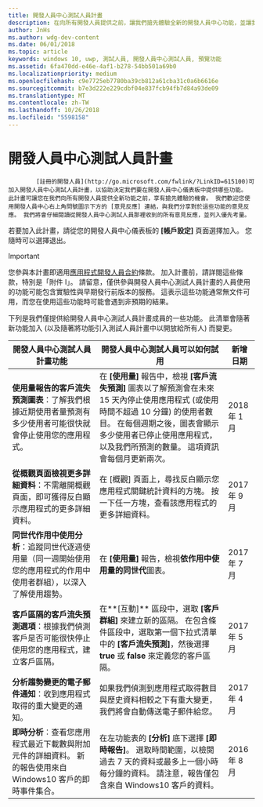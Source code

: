 ```yaml
---
title: 開發人員中心測試人員計畫
description: 在向所有開發人員提供之前，讓我們搶先體驗全新的開發人員中心功能，並讓我們了解您的想法。
author: JnHs
ms.author: wdg-dev-content
ms.date: 06/01/2018
ms.topic: article
keywords: windows 10, uwp, 測試人員, 開發人員中心測試人員, 預覽功能
ms.assetid: 6fa470dd-e46e-4af1-b278-54bb501a69b0
ms.localizationpriority: medium
ms.openlocfilehash: c9e7725eb7780ba39cb812a61cba31c0a6b6616e
ms.sourcegitcommit: b7e3d222e229cdbf04e837fcb94fb7d84a93de09
ms.translationtype: MT
ms.contentlocale: zh-TW
ms.lasthandoff: 10/26/2018
ms.locfileid: "5598158"
---
```

# <a name="dev-center-insider-program"></a>開發人員中心測試人員計畫


            [註冊的開發人員](http://go.microsoft.com/fwlink/?LinkID=615100)可加入開發人員中心測試人員計畫，以協助決定我們要在開發人員中心儀表板中提供哪些功能。 此計畫可讓您在我們向所有開發人員提供全新功能之前，享有搶先體驗的機會。 我們歡迎您使用開發人員中心右上角問號圖示下方的 [意見反應] 連結，與我們分享對於這些功能的意見反應。 我們將會仔細閱讀從開發人員中心測試人員那裡收到的所有意見反應，並列入優先考量。

若要加入此計畫，請從您的開發人員中心儀表板的 **\[帳戶設定\]** 頁面選擇加入。 您隨時可以選擇退出。

> [!IMPORTANT]
> 您參與本計畫即適用[應用程式開發人員合約](https://docs.microsoft.com/legal/windows/agreements/app-developer-agreement)條款。 加入計畫前，請詳閱這些條款，特別是「附件 I」。 請留意，僅供參與開發人員中心測試人員計畫的人員使用的功能可能包含實驗性與早期發行前版本的服務。 這表示這些功能通常無文件可用，而您在使用這些功能時可能會遇到非預期的結果。

下列是我們僅提供給開發人員中心測試人員計畫成員的一些功能。 此清單會隨著新功能加入 (以及隨著將功能引入測試人員計畫中以開放給所有人) 而變更。

| 開發人員中心測試人員計畫功能   | 開發人員中心測試人員可以如何試用 | 新增日期 |
|--------------------------------------|------------------------------------|------------|
|**使用量報告的客戶流失預測圖表**：了解我們根據近期使用者量預測有多少使用者可能很快就會停止使用您的應用程式。 | 在 **\[使用量\]** 報告中，檢視 **\[客戶流失預測\]** 圖表以了解預測會在未來 15 天內停止使用應用程式 (或使用時間不超過 10 分鐘) 的使用者數目。 在每個週期之後，圖表會顯示多少使用者已停止使用應用程式，以及我們所預測的數量。 這項資訊會每個月更新兩次。  | 2018 年 1 月 |
|**從概觀頁面檢視更多詳細資料**：不需離開概觀頁面，即可獲得反白顯示應用程式的更多詳細資料。 | 在 [概觀] 頁面上，尋找反白顯示您應用程式關鍵統計資料的方塊。 按一下任一方塊，查看該應用程式的更多詳細資料。 | 2017 年 9 月 |
|**同世代作用中使用分析**：追蹤同世代逐週使用量（同一週開始使用您的應用程式的作用中使用者群組），以深入了解使用趨勢。  | 在 **\[使用量\]** 報告，檢視**依作用中使用量的同世代**圖表。  |2017 年 7 月|
|**客戶區隔的客戶流失預測選項**：根據我們偵測客戶是否可能很快停止使用您的應用程式，建立客戶區隔。  | 在**\[互動\]** 區段中，選取 **\[客戶群組\]** 來建立新的區隔。 在包含條件區段中，選取第一個下拉式清單中的 **\[客戶流失預測\]**，然後選擇 **true** 或 **false** 來定義您的客戶區隔。 |2017 年 5 月|
|**分析趨勢變更的電子郵件通知**：收到應用程式取得的重大變更的通知。 | 如果我們偵測到應用程式取得數目與歷史資料相較之下有重大變更，我們將會自動傳送電子郵件給您。 |2017 年 4 月|
|**即時分析**︰查看您應用程式最近下載數與附加元件的詳細資料。 新的報告使用來自 Windows10 客戶的即時事件集合。 | 在左功能表的 **\[分析\]** 底下選擇 **\[即時報告\]**。 選取時間範圍，以檢閱過去 7 天的資料或最多上一個小時每分鐘的資料。 請注意，報告僅包含來自 Windows10 客戶的資料。  |2016 年 8 月|
